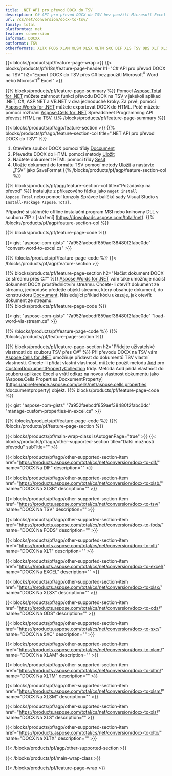 ```yaml
---
title: .NET API pro převod DOCX do TSV
description: C# API pro převod DOCX do TSV bez použití Microsoft Excel nebo Adobe Reader
url: /cs/net/conversion/docx-to-tsv/
family: total
platformtag: net
feature: conversion
informat: DOCXX
outformat: TSV
otherformats: XLTX FODS XLAM XLSM XLSX XLTM SXC DIF XLS TSV ODS XLT XLSB EXCEL
---
```

{{< blocks/products/pf/feature-page-wrap >}}
{{< blocks/products/pf/i18n/feature-page-header h1="C# API pro převod DOCX na TSV" h2="Export DOCX do TSV přes C# bez použití Microsoft<sup>&reg;</sup> Word nebo Microsoft<sup>&reg;</sup> Excel" >}}

{{% blocks/products/pf/feature-page-summary %}}
Pomocí [Aspose.Total for .NET](https://products.aspose.com/total/net/) můžete zahrnout funkci převodu DOCX na TSV v jakékoli aplikaci .NET, C#, ASP.NET a VB.NET v dva jednoduché kroky. Za prvé, pomocí [Aspose.Words for .NET](https://products.aspose.com/words/net/) můžete exportovat DOCX do HTML. Poté můžete pomocí rozhraní [Aspose.Cells for .NET](https://products.aspose.com/cells/net/) Spreadsheet Programming API převést HTML na TSV.
{{% /blocks/products/pf/feature-page-summary  %}}

{{< blocks/products/pf/agp/feature-section >}}
{{% blocks/products/pf/agp/feature-section-col title=".NET API pro převod DOCX do TSV" %}}
1. Otevřete soubor DOCX pomocí třídy [Docxument](https://apireference.aspose.com/words/net/aspose.words/docxument)
2. Převeďte DOCX do HTML pomocí metody [Uložit](https://apireference.aspose.com/words/net/aspose.words.docxument/save/methods/4)
3. Načtěte dokument HTML pomocí třídy [Sešit](https://apireference.aspose.com/cells/net/aspose.cells/workbook)
4. Uložte dokument do formátu TSV pomocí metody [Uložit](https://apireference.aspose.com/cells/net/aspose.cells.workbook/save/methods/4) a nastavte „TSV“ jako SaveFormat
{{% /blocks/products/pf/agp/feature-section-col %}}

{{% blocks/products/pf/agp/feature-section-col title="Požadavky na převod" %}}
Instalujte z příkazového řádku jako ```nuget install Aspose.Total``` nebo pomocí konzoly Správce balíčků sady Visual Studio s ```Install-Package Aspose.Total```.

Případně si stáhněte offline instalační program MSI nebo knihovny DLL v souboru ZIP z [stažení] (https://downloads.aspose.com/total/net).
{{% /blocks/products/pf/agp/feature-section-col %}}

{{% blocks/products/pf/feature-page-code %}}

{{< gist "aspose-com-gists" "7a952faebcdf859aef38480f2fabc0dc" "convert-word-to-excel.cs" >}}

{{% /blocks/products/pf/feature-page-code %}}
{{< /blocks/products/pf/agp/feature-section >}}

{{% blocks/products/pf/feature-page-section  h2="Načíst dokument DOCX ze streamu přes C#" %}}
[Aspose.Words for .NET](https://products.aspose.com/words/net/) vám také umožňuje načíst dokument DOCX prostřednictvím streamu. Chcete-li otevřít dokument ze streamu, jednoduše předejte objekt streamu, který obsahuje dokument, do konstruktoru [Docxument](https://apireference.aspose.com/words/net/aspose.words/docxument). Následující příklad kódu ukazuje, jak otevřít dokument ze streamu:  
{{% blocks/products/pf/feature-page-code %}}

{{< gist "aspose-com-gists" "7a952faebcdf859aef38480f2fabc0dc" "load-word-via-stream.cs" >}}
{{% /blocks/products/pf/feature-page-code  %}}
{{% /blocks/products/pf/feature-page-section %}}

{{% blocks/products/pf/feature-page-section  h2="Přidejte uživatelské vlastnosti do souboru TSV přes C#" %}}
Při převodu DOCX na TSV vám [Aspose.Cells for .NET](https://products.aspose.com/cells/net/) umožňuje přidávat do dokumentů TSV vlastní vlastnosti. Chcete-li přidat vlastní vlastnost, můžete použít metodu [Add](https://apireference.aspose.com/cells/net/aspose.cells.properties/customdocxumentpropertycollection/methods/add/index) pro [CustomDocxumentPropertyCollection]( https://apireference.aspose.com/cells/net/aspose.cells.properties/customdocxumentpropertycollection) třídy. Metoda Add přidá vlastnost do souboru aplikace Excel a vrátí odkaz na novou vlastnost dokumentu jako [Aspose.Cells.Properties.DocxumentProperty](https://apireference.aspose.com/cells/net/aspose.cells.properties /docxumentproperty) objekt. 
{{% blocks/products/pf/feature-page-code %}}

{{< gist "aspose-com-gists" "7a952faebcdf859aef38480f2fabc0dc" "manage-custom-properties-in-excel.cs" >}}
{{% /blocks/products/pf/feature-page-code  %}}
{{% /blocks/products/pf/feature-page-section %}}

{{< blocks/products/pf/main-wrap-class isAutogenPage="true" >}}
{{< blocks/products/pf/agp/other-supported-section title="Další možnosti převodu" subTitle="" >}}

{{< blocks/products/pf/agp/other-supported-section-item href="https://products.aspose.com/total/cs/net/conversion/docx-to-dif/" name="DOCX Na DIF" description="" >}}

{{< blocks/products/pf/agp/other-supported-section-item href="https://products.aspose.com/total/cs/net/conversion/docx-to-xlsb/" name="DOCX Na XLSB" description="" >}}

{{< blocks/products/pf/agp/other-supported-section-item href="https://products.aspose.com/total/cs/net/conversion/docx-to-tsv/" name="DOCX Na TSV" description="" >}}

{{< blocks/products/pf/agp/other-supported-section-item href="https://products.aspose.com/total/cs/net/conversion/docx-to-fods/" name="DOCX Na FODS" description="" >}}

{{< blocks/products/pf/agp/other-supported-section-item href="https://products.aspose.com/total/cs/net/conversion/docx-to-xlt/" name="DOCX Na XLT" description="" >}}

{{< blocks/products/pf/agp/other-supported-section-item href="https://products.aspose.com/total/cs/net/conversion/docx-to-excel/" name="DOCX Na EXCEL" description="" >}}

{{< blocks/products/pf/agp/other-supported-section-item href="https://products.aspose.com/total/cs/net/conversion/docx-to-xlsx/" name="DOCX Na XLSX" description="" >}}

{{< blocks/products/pf/agp/other-supported-section-item href="https://products.aspose.com/total/cs/net/conversion/docx-to-ods/" name="DOCX Na ODS" description="" >}}

{{< blocks/products/pf/agp/other-supported-section-item href="https://products.aspose.com/total/cs/net/conversion/docx-to-sxc/" name="DOCX Na SXC" description="" >}}

{{< blocks/products/pf/agp/other-supported-section-item href="https://products.aspose.com/total/cs/net/conversion/docx-to-xlam/" name="DOCX Na XLAM" description="" >}}

{{< blocks/products/pf/agp/other-supported-section-item href="https://products.aspose.com/total/cs/net/conversion/docx-to-xltm/" name="DOCX Na XLTM" description="" >}}

{{< blocks/products/pf/agp/other-supported-section-item href="https://products.aspose.com/total/cs/net/conversion/docx-to-xlsm/" name="DOCX Na XLSM" description="" >}}

{{< blocks/products/pf/agp/other-supported-section-item href="https://products.aspose.com/total/cs/net/conversion/docx-to-xls/" name="DOCX Na XLS" description="" >}}

{{< blocks/products/pf/agp/other-supported-section-item href="https://products.aspose.com/total/cs/net/conversion/docx-to-xltx/" name="DOCX Na XLTX" description="" >}}



{{< /blocks/products/pf/agp/other-supported-section >}}

{{< /blocks/products/pf/main-wrap-class >}}

{{< /blocks/products/pf/feature-page-wrap >}}